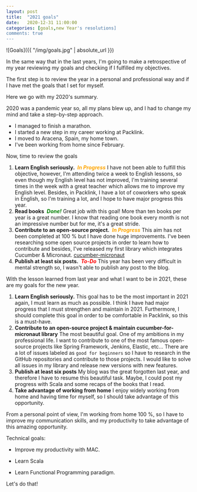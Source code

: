 ```yaml
---
layout: post
title:  "2021 goals"
date:   2020-12-31 11:00:00
categories: [goals,new Year's resolutions]
comments: true
---
```


![Goals]({{ "/img/goals.jpg" | absolute_url }})

In the same way that in the last years,  I'm going to make a retrospective of my year reviewing my goals and checking if I fulfilled my objectives. 

The first step is to review the year in a personal and professional way and if I have met the goals that I set for myself.

Here we go with my 2020's summary.

2020 was a pandemic year so, all my plans blew up, and I had to change my mind and take a step-by-step approach. 

- I managed to finish a marathon. <i class="fa fa-trophy" style="font-weight: bold;">&nbsp;</i>
- I started a new step in my career working at Packlink.
- I moved to Aracena, Spain, my home town.
- I've been working from home since February.

Now, time to review the goals

1. **Learn English seriously.** <i class="fa fa-warning" aria-hidden="true" title="In Progress" style="color: orange;font-weight: bold;">&nbsp;In Progress</i> I have not been able to fulfill this objective, however, I'm attending twice a week to English lessons, so even though my English level has not improved, I'm training several times in the week with a great teacher which allows me to improve my English level. Besides, in Packlink, I have a lot of coworkers who speak in English, so I'm training a lot, and I hope to have major progress this year. 
2. **Read books** <i class="fa fa-check" aria-hidden="true" title="Done" style="color: green;font-weight: bold;">&nbsp;Done!</i> Great job with this goal! More than ten books per year is a great number. I know that reading one book every month is not an impressive number but for me, it's a great stride.
3. **Contribute to an open-source project.** <i class="fa fa-warning" aria-hidden="true" title="In Progress" style="color: orange;font-weight: bold;">&nbsp;In Progress</i>  This aim has not been completed at 100 % but I have done huge improvements. I've been researching some open source projects in order to learn how to contribute and besides, I've released my first library which integrates Cucumber & Micronaut. [cucumber-micronaut](https://github.com/david-romero/cucumber-micronaut)
4. **Publish at least six posts.** <i class="fa fa-times" aria-hidden="true" title="Failure" style="color: red;font-weight: bold;">&nbsp;To-Do</i> This year has been very difficult in mental strength so, I wasn't able to publish any post to the blog.

With the lesson learned from last year and what I want to be in 2021, these are my goals for the new year.

1. **Learn English seriously.** This goal has to be the most important in 2021 again, I must learn as much as possible. I think I have had major progress that I must strengthen and maintain in 2021. Furthermore, I should complete this goal in order to be comfortable in Packlink, so this is a must-have.
2. **Contribute to an open-source project & maintain cucumber-for-micronaut library** The most beautiful goal. One of my ambitions in my professional life. I want to contribute to one of the most famous open-source projects like Spring Framework, Jenkins, Elastic, etc... There are a lot of issues labeled as `good for beginners` so I have to research in the GitHub repositories and contribute to those projects. I would like to solve all issues in my library and release new versions with new features.
3. **Publish at least six posts** My blog was the great forgotten last year, and therefore I have to resume this beautiful task. Maybe, I could post my progress with Scala and some recaps of the books that I read.
4. **Take advantage of working from home** I enjoy widely working from home and having time for myself, so I should take advantage of this opportunity.

From a personal point of view, I'm working from home 100 %, so I have to improve my communication skills, and my productivity to take advantage of this amazing opportunity. 

Technical goals:

- Improve my productivity with MAC.

- Learn Scala

- Learn Functional Programming paradigm.

Let's do that!  <i class="fa fa-smile-o" aria-hidden="true"></i>